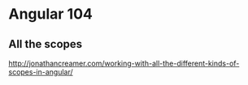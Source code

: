 # Angular 104

## All the scopes

http://jonathancreamer.com/working-with-all-the-different-kinds-of-scopes-in-angular/

